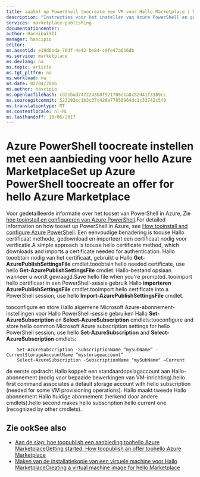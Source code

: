 ```yaml
---
title: aaaSet up PowerShell toocreate een VM voor Hallo Marketplace | Microsoft Docs
description: "Instructies voor het instellen van Azure PowerShell en gebruiken als een optioneel proces toocreate VM-installatiekopieën toodeploy, stroom en verkopen op, hello Azure Marketplace"
services: marketplace-publishing
documentationcenter: 
author: HannibalSII
manager: hascipio
editor: 
ms.assetid: e19d6cda-76df-4e42-be84-c9fe47a636db
ms.service: marketplace
ms.devlang: na
ms.topic: article
ms.tgt_pltfrm: na
ms.workload: na
ms.date: 02/04/2016
ms.author: hascipio
ms.openlocfilehash: cd2ebad7472248b8f921706e1a8c82d41f33b9cc
ms.sourcegitcommit: 523283cc1b3c37c428e77850964dc1c33742c5f0
ms.translationtype: MT
ms.contentlocale: nl-NL
ms.lasthandoff: 10/06/2017
---
```

# <a name="set-up-azure-powershell-toocreate-an-offer-for-hello-azure-marketplace"></a><span data-ttu-id="5198a-103">Azure PowerShell toocreate instellen met een aanbieding voor hello Azure Marketplace</span><span class="sxs-lookup"><span data-stu-id="5198a-103">Set up Azure PowerShell toocreate an offer for hello Azure Marketplace</span></span>
<span data-ttu-id="5198a-104">Voor gedetailleerde informatie over het tooset van PowerShell in Azure, Zie [hoe tooinstall en configureren van Azure PowerShell](/powershell/azure/overview).</span><span class="sxs-lookup"><span data-stu-id="5198a-104">For detailed information on how tooset up PowerShell in Azure, see [How tooinstall and configure Azure PowerShell](/powershell/azure/overview).</span></span> <span data-ttu-id="5198a-105">Een eenvoudige benadering is toouse Hallo certificaat methode, gedownload en importeert een certificaat nodig voor verificatie.</span><span class="sxs-lookup"><span data-stu-id="5198a-105">A simple approach is toouse hello certificate method, which downloads and imports a certificate needed for authentication.</span></span> <span data-ttu-id="5198a-106">Hallo tooobtain nodig van het certificaat, gebruikt u Hallo **Get-AzurePublishSettingsFile** cmdlet.</span><span class="sxs-lookup"><span data-stu-id="5198a-106">tooobtain hello needed certificate, use hello **Get-AzurePublishSettingsFile** cmdlet.</span></span> <span data-ttu-id="5198a-107">Hallo-bestand opslaan wanneer u wordt gevraagd.</span><span class="sxs-lookup"><span data-stu-id="5198a-107">Save hello file when you're prompted.</span></span> <span data-ttu-id="5198a-108">tooimport hello certificaat in een PowerShell-sessie gebruik Hallo **importeren AzurePublishSettingsFile** cmdlet.</span><span class="sxs-lookup"><span data-stu-id="5198a-108">tooimport hello certificate into a PowerShell session, use hello **Import-AzurePublishSettingsFile** cmdlet.</span></span>

<span data-ttu-id="5198a-109">tooconfigure en store Hallo algemene Microsoft Azure-abonnement-instellingen voor Hallo PowerShell-sessie gebruiken Hallo **Set-AzureSubscription** en **Select-AzureSubscription** cmdlets:</span><span class="sxs-lookup"><span data-stu-id="5198a-109">tooconfigure and store hello common Microsoft Azure subscription settings for hello PowerShell session, use hello **Set-AzureSubscription** and **Select-AzureSubscription** cmdlets:</span></span>

        Set-AzureSubscription -SubscriptionName “mySubName” -CurrentStorageAccountName “mystorageaccount”
        Select-AzureSubscription -SubscriptionName "mySubName" –Current

<span data-ttu-id="5198a-110">de eerste opdracht Hallo koppelt een standaardopslagaccount aan Hallo-abonnement (nodig voor bepaalde bewerkingen van VM-inrichting).</span><span class="sxs-lookup"><span data-stu-id="5198a-110">hello first command associates a default storage account with hello subscription (needed for some VM provisioning operations).</span></span>  <span data-ttu-id="5198a-111">Hallo maakt tweede Hallo abonnement Hallo huidige abonnement (herkend door andere cmdlets).</span><span class="sxs-lookup"><span data-stu-id="5198a-111">hello second makes hello subscription hello current one (recognized by other cmdlets).</span></span>

## <a name="see-also"></a><span data-ttu-id="5198a-112">Zie ook</span><span class="sxs-lookup"><span data-stu-id="5198a-112">See also</span></span>
* [<span data-ttu-id="5198a-113">Aan de slag: hoe toopublish een aanbieding toohello Azure Marketplace</span><span class="sxs-lookup"><span data-stu-id="5198a-113">Getting started: How toopublish an offer toohello Azure Marketplace</span></span>](marketplace-publishing-getting-started.md)
* [<span data-ttu-id="5198a-114">Maken van de installatiekopie van een virtuele machine voor Hallo Marketplace</span><span class="sxs-lookup"><span data-stu-id="5198a-114">Creating a virtual machine image for hello Marketplace</span></span>](marketplace-publishing-vm-image-creation.md)

